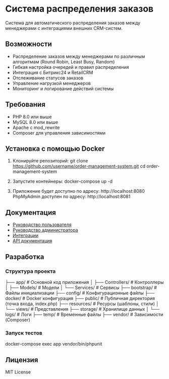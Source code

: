 # Система распределения заказов

Система для автоматического распределения заказов между менеджерами с интеграциями внешних CRM-систем.

## Возможности

- Распределение заказов между менеджерами по различным алгоритмам (Round Robin, Least Busy, Random)
- Гибкая настройка очередей и правил распределения
- Интеграция с Битрикс24 и RetailCRM
- Отслеживание статусов заказов
- Управление нагрузкой менеджеров
- Мониторинг и логирование действий системы

## Требования

- PHP 8.0 или выше
- MySQL 8.0 или выше
- Apache с mod_rewrite
- Composer для управления зависимостями

## Установка с помощью Docker

1. Клонируйте репозиторий: git clone https://github.com/username/order-management-system.git cd order-management-system

2. Запустите контейнеры: docker-compose up -d


3. Приложение будет доступно по адресу: http://localhost:8080
PhpMyAdmin доступен по адресу: http://localhost:8081

## Документация

- [Руководство пользователя](docs/user-guide.md)
- [Руководство администратора](docs/admin-guide.md)
- [Интеграции](docs/integrations.md)
- [API документация](docs/api.md)

## Разработка

### Структура проекта
├── app/                  # Основной код приложения
│   ├── Controllers/      # Контроллеры
│   ├── Models/           # Модели
│   └── Services/         # Сервисы
├── bootstrap/            # Файлы инициализации
├── config/               # Конфигурационные файлы
├── docker/               # Docker конфигурация
├── public/               # Публичная директория (точка входа, index.php)
├── resources/            # Ресурсы (шаблоны, стили)
│   └── views/            # Представления
├── storage/              # Хранилище данных
│   └── logs/             # Логи
├── temp/                 # Временные файлы
├── vendor/               # Зависимости (Composer)

### Запуск тестов
docker-compose exec app vendor/bin/phpunit

## Лицензия
MIT License